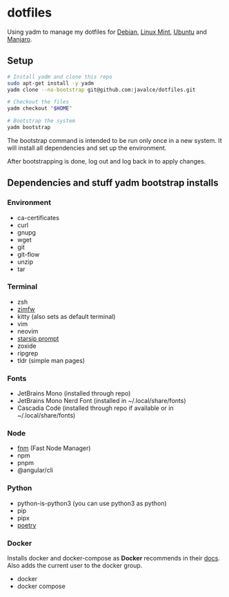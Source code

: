 # dotfiles

Using yadm to manage my dotfiles for [Debian](https://www.debian.org/), [Linux Mint](https://linuxmint.com/), [Ubuntu](https://ubuntu.com) and [Manjaro](https://manjaro.org/).

## Setup

```bash
# Install yadm and clone this repo
sudo apt-get install -y yadm
yadm clone --no-bootstrap git@github.com:javalce/dotfiles.git

# Checkout the files
yadm checkout "$HOME"

# Bootstrap the system
yadm bootstrap
```

The bootstrap command is intended to be run only once in a new system. It will install all dependencies and set up the environment.

After bootstrapping is done, log out and log back in to apply changes.

## Dependencies and stuff yadm bootstrap installs

### Environment

- ca-certificates
- curl
- gnupg
- wget
- git
- git-flow
- unzip
- tar

### Terminal

- zsh
- [zimfw](https://zimfw.sh)
- kitty (also sets as default terminal)
- vim
- neovim
- [starsip prompt](https://starship.rs/)
- zoxide
- ripgrep
- tldr (simple man pages)

### Fonts

- JetBrains Mono (installed through repo)
- JetBrains Mono Nerd Font (installed in ~/.local/share/fonts)
- Cascadia Code (installed through repo if available or in ~/.local/share/fonts)

### Node

- [fnm](https://github.com/Schniz/fnm) (Fast Node Manager)
- npm
- pnpm
- @angular/cli

### Python

- python-is-python3 (you can use python3 as python)
- pip
- pipx
- [poetry](https://python-poetry.org)

### Docker

Installs docker and docker-compose as **Docker** recommends in their [docs](https://docs.docker.com/engine/install). Also adds the current user to the docker group.

- docker
- docker compose
